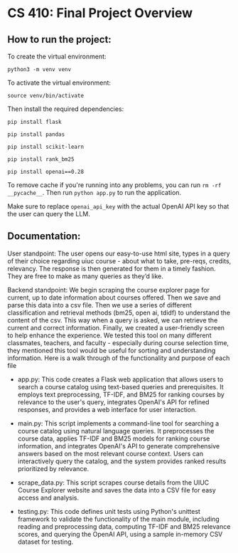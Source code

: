 # CS 410: Final Project Overview

## How to run the project: 

To create the virtual environment:

`python3 -m venv venv`

To activate the virtual environment:

`source venv/bin/activate`

Then install the required dependencies:

`pip install flask`

`pip install pandas`

`pip install scikit-learn`

`pip install rank_bm25`

`pip install openai==0.28`

To remove cache if you're running into any problems, you can run `rm -rf __pycache__`.
Then run `python app.py` to run the application.

Make sure to replace `openai_api_key` with the actual OpenAI API key so that the user can query the LLM. 

## Documentation: 
User standpoint: The user opens our easy-to-use html site, types in a query of their choice regarding uiuc course - about what to take, pre-reqs, credits, relevancy. 
The response is then generated for them in a timely fashion. They are free to make as many queries as they’d like. 

Backend standpoint: We begin scraping the course explorer page for current, up to date information about courses offered. Then we save and parse this data into a csv file. 
Then we use a series of different classification and retrieval methods (bm25, open ai, tdidf) to understand the content of the csv. 
This way when a query is asked, we can retrieve the current and correct information. Finally, we created a user-friendly screen to help enhance the experience. 
We tested this tool on many different classmates, teachers, and faculty - especially during course selection time, they mentioned this tool would be useful for sorting and understanding information.
Here is a walk through of the functionality and purpose of each file 

- app.py: This code creates a Flask web application that allows users to search a course catalog using text-based queries and prerequisites. It employs text preprocessing, TF-IDF, and BM25 for ranking courses by relevance to the user's query, integrates OpenAI's API for refined responses, and provides a web interface for user interaction.
  
- main.py: This script implements a command-line tool for searching a course catalog using natural language queries. It preprocesses the course data, applies TF-IDF and BM25 models for ranking course information, and integrates OpenAI's API to generate comprehensive answers based on the most relevant course context. Users can interactively query the catalog, and the system provides ranked results prioritized by relevance.

- scrape_data.py: This script scrapes course details from the UIUC Course Explorer website and saves the data into a CSV file for easy access and analysis.

- testing.py: This code defines unit tests using Python's unittest framework to validate the functionality of the main module, including reading and preprocessing data, computing TF-IDF and BM25 relevance scores, and querying the OpenAI API, using a sample in-memory CSV dataset for testing. 
